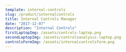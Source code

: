 ```yaml
---
template: internal-controls
slug: /product/internalcontrols
title: Internal Controls Manager
date: "2017-12-07"
description: "Internal Controls"
firstLaptopImg: /assets/controls-laptop.png
secondLaptopImg: /assets/controlsanalysis-laptop.png
controlsFormImg: /assets/internalcontrolsform.png
---
```

